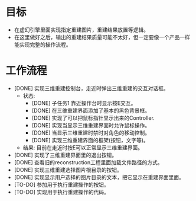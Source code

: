 # 目标
- 在虚幻引擎里面实现指定重建图片，重建结果放置等逻辑。
- 在这里做好之后，输出的重建结果质量可能不太好，但一定要像一个产品一样能实现完整的操作流程。

# 工作流程
- [DONE] 实现三维重建控制台，走近时弹出三维重建的交互对话框。
	- 状态:
		- [DONE] 子任务1 靠近操作台时显示按E交互。
		- [DONE] 在三维重建界面添加了基本的黑色背景框。
		- [DONE] 实现了可以把鼠标指针显示出来的Controller.
		- [DONE] 实现当显示三维重建界面时允许鼠标操作。
		- [DONE] 当显示三维重建时禁时对角色的移动控制。
		- [DONE] 实现三维重建界面的框架(按钮，文字等)。
	- 结果: 目前在走近时按E可以正常显示三维重建界面。
- [DONE] 实现了三维重建界面里的退出按钮。
- [DONE] 查看旧的reconstruction工程里面加载文件路径的方式。
- [DONE] 实现三维重建选择图片根目录的按钮。
- [DONE] 实现显示用户选择的图片目录的文本，把它显示在重建界面里面。
- [TO-DO] 参加用于执行重建操作的按钮。
- [TO-DO] 实现用于执行重建操作的代码。